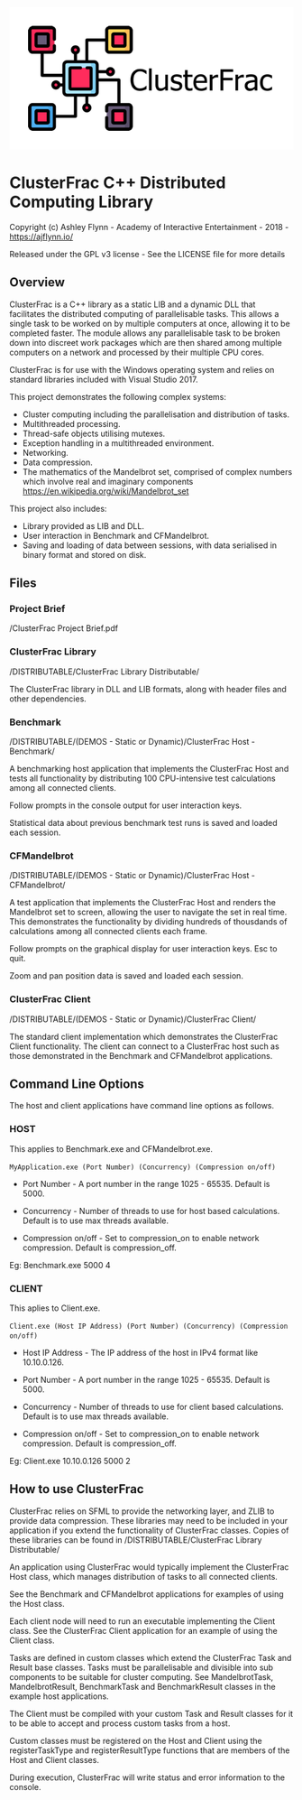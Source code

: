 ![ClusterFrac Logo](ClusterFracIcon_smaller.png)

# ClusterFrac C++ Distributed Computing Library

Copyright (c) Ashley Flynn - Academy of Interactive Entertainment - 2018 - https://ajflynn.io/

Released under the GPL v3 license - See the LICENSE file for more details


## Overview

ClusterFrac is a C++ library as a static LIB and a dynamic DLL that facilitates the distributed computing of parallelisable tasks. This allows a single task to be worked on by multiple computers at once, allowing it to be completed faster. The module allows any parallelisable task to be broken down into discreet work packages which are then shared among multiple computers on a network and processed by their multiple CPU cores.

ClusterFrac is for use with the Windows operating system and relies on standard libraries included with Visual Studio 2017.
	
This project demonstrates the following complex systems:
	
* Cluster computing including the parallelisation and distribution of tasks.
* Multithreaded processing.
* Thread-safe objects utilising mutexes.
* Exception handling in a multithreaded environment.
* Networking.
* Data compression.
* The mathematics of the Mandelbrot set, comprised of complex numbers which involve real and imaginary components https://en.wikipedia.org/wiki/Mandelbrot_set
	
This project also includes:
	
* Library provided as LIB and DLL.
* User interaction in Benchmark and CFMandelbrot.
* Saving and loading of data between sessions, with data serialised in binary format and stored on disk.
	
	
## Files

### Project Brief

/ClusterFrac Project Brief.pdf

### ClusterFrac Library
	
/DISTRIBUTABLE/ClusterFrac Library Distributable/
	
The ClusterFrac library in DLL and LIB formats, along with header files and other dependencies.
		
### Benchmark
	
/DISTRIBUTABLE/(DEMOS - Static or Dynamic)/ClusterFrac Host - Benchmark/
	
A benchmarking host application that implements the ClusterFrac Host and tests all functionality by distributing 100 CPU-intensive test calculations among all connected clients.
		
Follow prompts in the console output for user interaction keys.
		
Statistical data about previous benchmark test runs is saved and loaded each session.
		
### CFMandelbrot
	
/DISTRIBUTABLE/(DEMOS - Static or Dynamic)/ClusterFrac Host - CFMandelbrot/
		
A test application that implements the ClusterFrac Host and renders the Mandelbrot set to screen, allowing the user to navigate the set in real time. This demonstrates the functionality by dividing hundreds of thousdands of calculations among all connected clients each frame.
		
Follow prompts on the graphical display for user interaction keys. Esc to quit.
		
Zoom and pan position data is saved and loaded each session.
		
### ClusterFrac Client
	
/DISTRIBUTABLE/(DEMOS - Static or Dynamic)/ClusterFrac Client/
		
The standard client implementation which demonstrates the ClusterFrac Client functionality. The client can connect to a ClusterFrac host such as those demonstrated in the Benchmark and CFMandelbrot applications.
		

## Command Line Options

The host and client applications have command line options as follows.
	
### HOST
	
This applies to Benchmark.exe and CFMandelbrot.exe.
	
```MyApplication.exe (Port Number) (Concurrency) (Compression on/off)```
		
* Port Number - A port number in the range 1025 - 65535. Default is 5000.
			
* Concurrency - Number of threads to use for host based calculations. Default is to use max threads available.
			
* Compression on/off - Set to compression_on to enable network compression. Default is compression_off.
			
Eg: Benchmark.exe 5000 4
			
### CLIENT
	
This aplies to Client.exe.
		
```Client.exe (Host IP Address) (Port Number) (Concurrency) (Compression on/off)```
		
* Host IP Address - The IP address of the host in IPv4 format like 10.10.0.126.
		
* Port Number - A port number in the range 1025 - 65535. Default is 5000.
			
* Concurrency - Number of threads to use for client based calculations. Default is to use max threads available.
			
* Compression on/off - Set to compression_on to enable network compression. Default is compression_off.
	
Eg: Client.exe 10.10.0.126 5000 2
		
	
## How to use ClusterFrac

ClusterFrac relies on SFML to provide the networking layer, and ZLIB to provide data compression. These libraries may need to be included in your application if you extend the functionality of ClusterFrac classes. Copies of these libraries can be found in /DISTRIBUTABLE/ClusterFrac Library Distributable/
	
An application using ClusterFrac would typically implement the ClusterFrac Host class, which manages distribution of tasks to all connected clients.
	
See the Benchmark and CFMandelbrot applications for examples of using the Host class.
	
Each client node will need to run an executable implementing the Client class. See the ClusterFrac Client application for an example of using the Client class.
	
Tasks are defined in custom classes which extend the ClusterFrac Task and Result base classes. Tasks must be parallelisable and divisible into sub components to be suitable for cluster computing. See MandelbrotTask, MandelbrotResult, BenchmarkTask and BenchmarkResult classes in the example host applications.
	
The Client must be compiled with your custom Task and Result classes for it to be able to accept and process custom tasks from a host.
	
Custom classes must be registered on the Host and Client using the registerTaskType and registerResultType functions that are members of the Host and Client classes.
	
During execution, ClusterFrac will write status and error information to the console.
